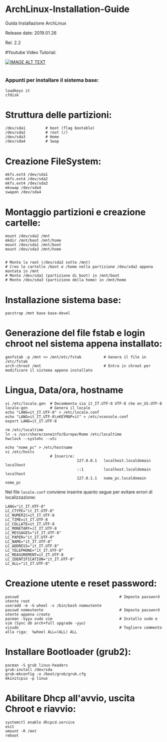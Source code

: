 # ArchLinux-Installation-Guide

Guida Installazione ArchLinux

Release date: 2019.01.26

Rel. 2.2

#Youtube Video Tutorial:

[![IMAGE ALT TEXT](http://img.youtube.com/vi/d6xPdCzxxcg/0.jpg)](http://www.youtube.com/watch?v=d6xPdCzxxcg "Arch Linux Installation Guide")



#

### Appunti per installare il sistema base: ##





```
loadkeys it
cfdisk
```

# Struttura delle partizioni:

```
/dev/sda1         # boot (flag bootable)
/dev/sda2         # root (/)
/dev/sda3         # Home
/dev/sda4         # Swap
```

# Creazione FileSystem:
```
mkfs.ext4 /dev/sda1
mkfs.ext4 /dev/sda2
mkfs.ext4 /dev/sda3
mkswap /dev/sda4
swapon /dev/sda4
```
# Montaggio partizioni e creazione cartelle:
```
mount /dev/sda2 /mnt
mkdir /mnt/boot /mnt/home
mount /dev/sda1 /mnt/boot
mount /dev/sda3 /mnt/home


# Monto la root (/dev/sda2 sotto /mnt) 
# Creo le cartelle /boot e /home nella partizione /dev/sda2 appena montata in /mnt
# Monto /dev/sda1 (partizione di boot) in /mnt/boot
# Monto /dev/sda3 (partizione della home) in /mnt/home
```
# Installazione sistema base:
```
pacstrap /mnt base base-devel
```
# Generazione del file fstab e login chroot nel sistema appena installato:
```
genfstab -p /mnt >> /mnt/etc/fstab          # Genera il file in /etc/fstab
arch-chroot /mnt                            # Entro in chroot per modificare il sistema appena installato
```
# Lingua, Data/ora, hostname
```
vi /etc/locale.gen  # Decommenta sia it_IT.UTF-8 UTF-8 che en_US.UTF-8
locale-gen          # Genera il locale
echo "LANG=it_IT.UTF-8" > /etc/locale.conf
echo "LANG=it_IT.UTF-8\nKEYMAP=it" > /etc/vconsole.conf
export LANG=it_IT.UTF-8

rm /etc/localtime
ln -s /usr/share/zoneinfo/Europe/Rome /etc/localtime
hwclock --systohc --utc

echo "nome_pc" > /etc/hostname
vi /etc/hosts
                    # Inserire:
                                127.0.0.1   localhost.localdomain   localhost
                                ::1         localhost.localdomain   localhost
                                127.0.1.1   nome_pc.localdomain     nome_pc
```
Nel file `locale.conf` conviene inserire quanto segue per evitare errori di localizzazione:
```
LANG="it_IT.UTF-8"
LC_CTYPE="it_IT.UTF-8"
LC_NUMERIC=it_IT.UTF-8
LC_TIME=it_IT.UTF-8
LC_COLLATE=it_IT.UTF-8
LC_MONETARY=it_IT.UTF-8
LC_MESSAGES="it_IT.UTF-8"
LC_PAPER="it_IT.UTF-8"
LC_NAME="it_IT.UTF-8"
LC_ADDRESS="it_IT.UTF-8"
LC_TELEPHONE="it_IT.UTF-8"
LC_MEASUREMENT=it_IT.UTF-8
LC_IDENTIFICATION="it_IT.UTF-8"
LC_ALL="it_IT.UTF-8"
```

# Creazione utente e reset password:
```
passwd                                             # Imposta password utente root
useradd -m -G wheel -s /bin/bash nomeutente
passwd nomeutente                                  # Imposta password utente appena creato
pacman -Syyu sudo vim                              # Installo sudo e vim (Sync db arch+full upgrade -yyu)
visudo                                             # Togliere commento alla riga:  %wheel ALL=(ALL) ALL
```
# Installare Bootloader (grub2):
```
pacman -S grub linux-headers
grub-install /dev/sda
grub-mkconfig -o /boot/grub/grub.cfg
mkinitcpio -p linux
```
# Abilitare Dhcp all'avvio, uscita Chroot e riavvio:
```
systemctl enable dhcpcd.service
exit
umount -R /mnt
reboot
```
